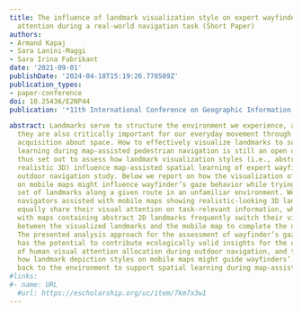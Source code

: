 ```yaml
---
title: The influence of landmark visualization style on expert wayfinders' visual
  attention during a real-world navigation task (Short Paper)
authors:
- Armand Kapaj
- Sara Lanini-Maggi
- Sara Irina Fabrikant
date: '2021-09-01'
publishDate: '2024-04-18T15:19:26.778589Z'
publication_types:
- paper-conference
doi: 10.25436/E2NP44
publication: '*11th International Conference on Geographic Information Science (GIScience 2021). UC Santa Barbara: Center for Spatial Studies.*'

abstract: Landmarks serve to structure the environment we experience, and therefore
  they are also critically important for our everyday movement through and knowledge
  acquisition about space. How to effectively visualize landmarks to support spatial
  learning during map-assisted pedestrian navigation is still an open question. We
  thus set out to assess how landmark visualization styles (i.e., abstract 2D vs.
  realistic 3D) influence map-assisted spatial learning of expert wayfinders in an
  outdoor navigation study. Below we report on how the visualization of landmarks
  on mobile maps might influence wayfinder’s gaze behavior while trying to find a
  set of landmarks along a given route in an unfamiliar environment. We find that
  navigators assisted with mobile maps showing realistic-looking 3D landmarks more
  equally share their visual attention on task-relevant information, while those assisted
  with maps containing abstract 2D landmarks frequently switch their visual attention
  between the visualized landmarks and the mobile map to complete the navigation task.
  The presented analysis approach for the assessment of wayfinder’s gaze patterns
  has the potential to contribute ecologically valid insights for the understanding
  of human visual attention allocation during outdoor navigation, and to further understand
  how landmark depiction styles on mobile maps might guide wayfinders’ visual attention
  back to the environment to support spatial learning during map-assisted navigation.
#links:
#- name: URL
  #url: https://escholarship.org/uc/item/7km7x3w1
---
```

